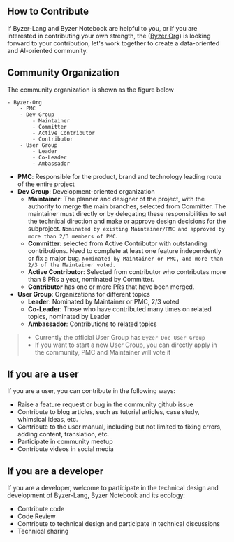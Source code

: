 ## How to Contribute

If Byzer-Lang and Byzer Notebook are helpful to you, or if you are interested in contributing your own strength, the ([Byzer Org](https://github.com/byzer-org)) is looking forward to your contribution, let's work together to create a data-oriented and AI-oriented community.


## Community Organization

The community organization is shown as the figure below

```
- Byzer-Org
    - PMC
    - Dev Group
        - Maintainer
        - Committer
        - Active Contributor
        - Contributor
    - User Group
        - Leader
        - Co-Leader
        - Ambassador
```
- **PMC**: Responsible for the product, brand and technology leading route of the entire project
- **Dev Group**: Development-oriented organization
    - **Maintainer**: The planner and designer of the project, with the authority to merge the main branches, selected from Committer. The maintainer must directly or by delegating these responsibilities to set the technical direction and make or approve design decisions for the subproject. `Nominated by existing Maintainer/PMC and approved by more than 2/3 members of PMC`.
    - **Committer**: selected from Active Contributor with outstanding contributions. Need to complete at least one feature independently or fix a major bug. `Nominated by Maintainer or PMC, and more than 2/3 of the Maintainer voted.`
    - **Active Contributor**: Selected from contributor who contributes more than 8 PRs a year, nominated by Committer.
    - **Contributor** has one or more PRs that have been merged.
- **User Group**: Organizations for different topics
    - **Leader**: Nominated by Maintainer or PMC, 2/3 voted
    - **Co-Leader**: Those who have contributed many times on related topics, nominated by Leader
    - **Ambassador**: Contributions to related topics

>- Currently the official User Group has `Byzer Doc User Group`
>- If you want to start a new User Group, you can directly apply in the community, PMC and Maintainer will vote it

## If you are a user

If you are a user, you can contribute in the following ways:
- Raise a feature request or bug in the community github issue
- Contribute to blog articles, such as tutorial articles, case study, whimsical ideas, etc.
- Contribute to the user manual, including but not limited to fixing errors, adding content, translation, etc.
- Participate in community meetup
- Contribute videos in social media

## If you are a developer

If you are a developer, welcome to participate in the technical design and development of Byzer-Lang, Byzer Notebook and its ecology:
- Contribute code
- Code Review
- Contribute to technical design and participate in technical discussions
- Technical sharing

